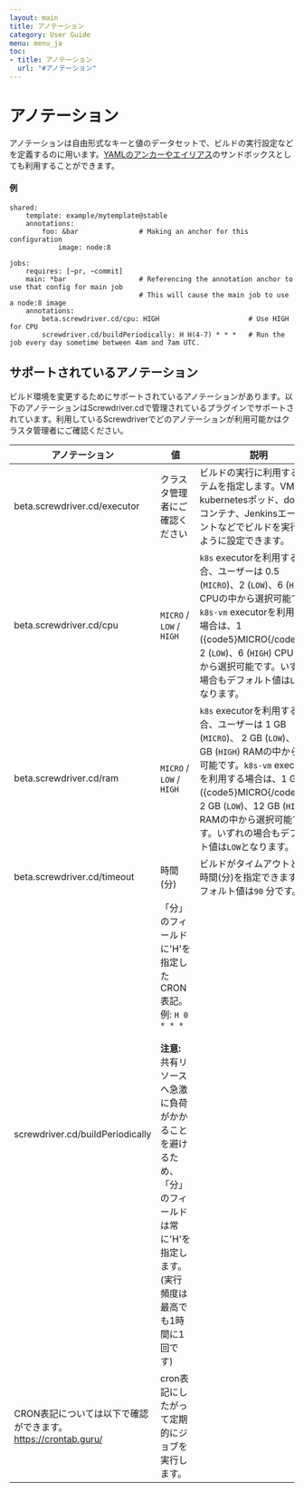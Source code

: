 ```yaml
---
layout: main
title: アノテーション
category: User Guide
menu: menu_ja
toc:
- title: アノテーション
  url: "#アノテーション"
---
```


# アノテーション

アノテーションは自由形式なキーと値のデータセットで、ビルドの実行設定などを定義するのに用います。[YAMLのアンカーやエイリアス](http://blog.daemonl.com/2016/02/yaml.html)のサンドボックスとしても利用することができます。

#### 例

```
shared:
    template: example/mytemplate@stable
    annotations:
        foo: &bar               # Making an anchor for this configuration
            image: node:8

jobs:
    requires: [~pr, ~commit]
    main: *bar                  # Referencing the annotation anchor to use that config for main job
                                # This will cause the main job to use a node:8 image
    annotations:
        beta.screwdriver.cd/cpu: HIGH                      # Use HIGH for CPU
        screwdriver.cd/buildPeriodically: H H(4-7) * * *   # Run the job every day sometime between 4am and 7am UTC.
```

## サポートされているアノテーション

ビルド環境を変更するためにサポートされているアノテーションがあります。以下のアノテーションはScrewdriver.cdで管理されているプラグインでサポートされています。利用しているScrewdriverでどのアノテーションが利用可能かはクラスタ管理者にご確認ください。

アノテーション | 値 | 説明
--- | --- | ---
beta.screwdriver.cd/executor | クラスタ管理者にご確認ください | ビルドの実行に利用するシステムを指定します。VMやkubernetesポッド、dockerコンテナ、Jenkinsエージェントなどでビルドを実行するように設定できます。
beta.screwdriver.cd/cpu | `MICRO` / `LOW` / `HIGH` | `k8s` executorを利用する場合、ユーザーは 0.5 (`MICRO`)、2 (`LOW`)、6 (`HIGH`) CPUの中から選択可能です。`k8s-vm` executorを利用する場合は、1 ({code5}MICRO{/code5})、2 (`LOW`)、6 (`HIGH`) CPU の中から選択可能です。いずれの場合もデフォルト値は`LOW`となります。
beta.screwdriver.cd/ram | `MICRO` / `LOW` / `HIGH` | `k8s` executorを利用する場合、ユーザーは 1 GB (`MICRO`)、 2 GB (`LOW`)、12 GB (`HIGH`) RAMの中から選択可能です。`k8s-vm` executorを利用する場合は、1 GB ({code5}MICRO{/code5})、2 GB (`LOW`)、12 GB (`HIGH`) RAMの中から選択可能です。いずれの場合もデフォルト値は`LOW`となります。
beta.screwdriver.cd/timeout | 時間(分) | ビルドがタイムアウトとなる時間(分)を指定できます。デフォルト値は`90` 分です。
screwdriver.cd/buildPeriodically | 「分」のフィールドに'H'を指定したCRON表記。例: `H 0 * * *` <br><br>**注意:** 共有リソースへ急激に負荷がかかることを避けるため、「分」のフィールドは常に'H'を指定します。(実行頻度は最高でも1時間に1回です)
CRON表記については以下で確認ができます。 https://crontab.guru/ | cron表記にしたがって定期的にジョブを実行します。
